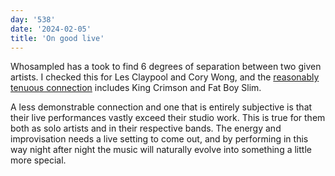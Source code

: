 ```yaml
---
day: '538'
date: '2024-02-05'
title: 'On good live'
---
```


Whosampled has a took to find 6 degrees of separation between two given artists. I checked this for Les Claypool and Cory Wong, and the [reasonably tenuous connection](https://www.whosampled.com/six-degrees/search/?artist1=Les+Claypool&artist2=Cory+Wong) includes King Crimson and Fat Boy Slim.

A less demonstrable connection and one that is entirely subjective is that their live performances vastly exceed their studio work. This is true for them both as solo artists and in their respective bands. The energy and improvisation needs a live setting to come out, and by performing in this way night after night the music will naturally evolve into something a little more special.
